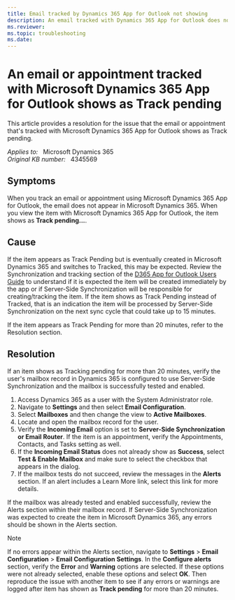 ```yaml
---
title: Email tracked by Dynamics 365 App for Outlook not showing
description: An email tracked with Dynamics 365 App for Outlook does not appear in Dynamics 365. Provides a resolution.
ms.reviewer:  
ms.topic: troubleshooting
ms.date: 
---
```

# An email or appointment tracked with Microsoft Dynamics 365 App for Outlook shows as Track pending

This article provides a resolution for the issue that the email or appointment that's tracked with Microsoft Dynamics 365 App for Outlook shows as Track pending.

_Applies to:_ &nbsp; Microsoft Dynamics 365  
_Original KB number:_ &nbsp; 4345569

## Symptoms

When you track an email or appointment using Microsoft Dynamics 365 App for Outlook, the email does not appear in Microsoft Dynamics 365. When you view the item with Microsoft Dynamics 365 App for Outlook, the item shows as **Track pending...**.

## Cause

If the item appears as Track Pending but is eventually created in Microsoft Dynamics 365 and switches to Tracked, this may be expected. Review the Synchronization and tracking section of the [D365 App for Outlook Users Guide](/dynamics365/outlook-app/dynamics-365-app-outlook-user-s-guide#synchronization-and-tracking) to understand if it is expected the item will be created immediately by the app or if Server-Side Synchronization will be responsible for creating/tracking the item. If the item shows as Track Pending instead of Tracked, that is an indication the item will be processed by Server-Side Synchronization on the next sync cycle that could take up to 15 minutes.

If the item appears as Track Pending for more than 20 minutes, refer to the Resolution section.

## Resolution

If an item shows as Tracking pending for more than 20 minutes, verify the user's mailbox record in Dynamics 365 is configured to use Server-Side Synchronization and the mailbox is successfully tested and enabled.

1. Access Dynamics 365 as a user with the System Administrator role.
2. Navigate to **Settings** and then select **Email Configuration**.
3. Select **Mailboxes** and then change the view to **Active Mailboxes**.
4. Locate and open the mailbox record for the user.
5. Verify the **Incoming Email** option is set to **Server-Side Synchronization or Email Router**. If the item is an appointment, verify the Appointments, Contacts, and Tasks setting as well.
6. If the **Incoming Email Status** does not already show as **Success**, select **Test & Enable Mailbox** and make sure to select the checkbox that appears in the dialog.
7. If the mailbox tests do not succeed, review the messages in the **Alerts** section. If an alert includes a Learn More link, select this link for more details.

If the mailbox was already tested and enabled successfully, review the Alerts section within their mailbox record. If Server-Side Synchronization was expected to create the item in Microsoft Dynamics 365, any errors should be shown in the Alerts section.

> [!NOTE]
> If no errors appear within the Alerts section, navigate to **Settings** > **Email Configuration** > **Email Configuration Settings**. In the **Configure alerts** section, verify the **Error** and **Warning** options are selected. If these options were not already selected, enable these options and select **OK**. Then reproduce the issue with another item to see if any errors or warnings are logged after item has shown as **Track pending** for more than 20 minutes.

